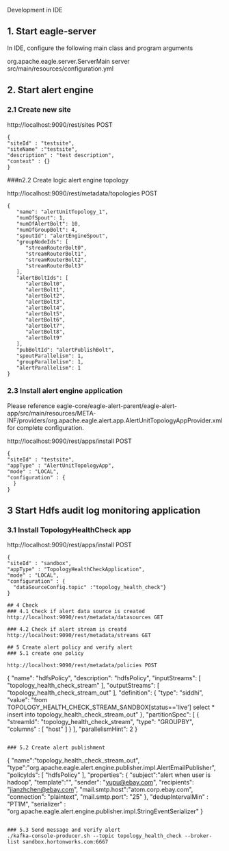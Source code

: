 <!--
{% comment %}
Licensed to the Apache Software Foundation (ASF) under one or more
contributor license agreements.  See the NOTICE file distributed with
this work for additional information regarding copyright ownership.
The ASF licenses this file to you under the Apache License, Version 2.0
(the "License"); you may not use this file except in compliance with
the License.  You may obtain a copy of the License at

http://www.apache.org/licenses/LICENSE-2.0

Unless required by applicable law or agreed to in writing, software
distributed under the License is distributed on an "AS IS" BASIS,
WITHOUT WARRANTIES OR CONDITIONS OF ANY KIND, either express or implied.
See the License for the specific language governing permissions and
limitations under the License.
{% endcomment %}
-->

Development in IDE

## 1. Start eagle-server
In IDE, configure the following main class and program arguments

org.apache.eagle.server.ServerMain server src/main/resources/configuration.yml

## 2. Start alert engine

### 2.1 Create new site

http://localhost:9090/rest/sites POST
```
{
"siteId" : "testsite",
"siteName" :"testsite",
"description" : "test description",
"context" : {}
}
```

###n2.2 Create logic alert engine topology

http://localhost:9090/rest/metadata/topologies POST
```
{
   "name": "alertUnitTopology_1",
   "numOfSpout": 1,
   "numOfAlertBolt": 10,
   "numOfGroupBolt": 4,
   "spoutId": "alertEngineSpout",
   "groupNodeIds": [
      "streamRouterBolt0",
      "streamRouterBolt1",
      "streamRouterBolt2",
      "streamRouterBolt3"
   ],
   "alertBoltIds": [
      "alertBolt0",
      "alertBolt1",
      "alertBolt2",
      "alertBolt3",
      "alertBolt4",
      "alertBolt5",
      "alertBolt6",
      "alertBolt7",
      "alertBolt8",
      "alertBolt9"
   ],
   "pubBoltId": "alertPublishBolt",
   "spoutParallelism": 1,
   "groupParallelism": 1,
   "alertParallelism": 1
}
```

### 2.3 Install alert engine application
Please reference eagle-core/eagle-alert-parent/eagle-alert-app/src/main/resources/META-INF/providers/org.apache.eagle.alert.app.AlertUnitTopologyAppProvider.xml for
complete configuration.

http://localhost:9090/rest/apps/install POST
```
{
"siteId" : "testsite",
"appType" : "AlertUnitTopologyApp",
"mode" : "LOCAL",
"configuration" : {
  }
}
```

## 3 Start Hdfs audit log monitoring application

### 3.1 Install TopologyHealthCheck app

http://localhost:9090/rest/apps/install POST
```
{
"siteId" : "sandbox",
"appType" : "TopologyHealthCheckApplication",
"mode" : "LOCAL",
"configuration" : {
  "dataSourceConfig.topic" :"topology_health_check"}
}

## 4 Check
### 4.1 Check if alert data source is created
http://localhost:9090/rest/metadata/datasources GET

### 4.2 Check if alert stream is creatd
http://localhost:9090/rest/metadata/streams GET

## 5 Create alert policy and verify alert
### 5.1 create one policy

http://localhost:9090/rest/metadata/policies POST
```
{
   "name": "hdfsPolicy",
   "description": "hdfsPolicy",
   "inputStreams": [
      "topology_health_check_stream"
   ],
   "outputStreams": [
      "topology_health_check_stream_out"
   ],
   "definition": {
      "type": "siddhi",
      "value": "from TOPOLOGY_HEALTH_CHECK_STREAM_SANDBOX[status=='live'] select * insert into topology_health_check_stream_out"
   },
   "partitionSpec": [
      {
         "streamId": "topology_health_check_stream",
         "type": "GROUPBY",
         "columns" : [
            "host"
         ]
      }
   ],
   "parallelismHint": 2
}
```

### 5.2 Create alert publishment
```
{
	"name":"topology_health_check_stream_out",
	"type":"org.apache.eagle.alert.engine.publisher.impl.AlertEmailPublisher",
	"policyIds": [
		"hdfsPolicy"
	],
	"properties": {
	  "subject":"alert when user is hadoop",
	  "template":"",
	  "sender": "yupu@ebay.com",
	  "recipients": "jianzhchen@ebay.com",
	  "mail.smtp.host":"atom.corp.ebay.com",
	  "connection": "plaintext",
	  "mail.smtp.port": "25"
	},
	"dedupIntervalMin" : "PT1M",
	"serializer" : "org.apache.eagle.alert.engine.publisher.impl.StringEventSerializer"
}
```

### 5.3 Send message and verify alert
./kafka-console-producer.sh --topic topology_health_check --broker-list sandbox.hortonworks.com:6667